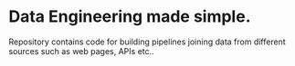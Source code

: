 # Data Engineering made simple.

Repository contains code for building pipelines joining data from different sources such as web pages, APIs etc..

